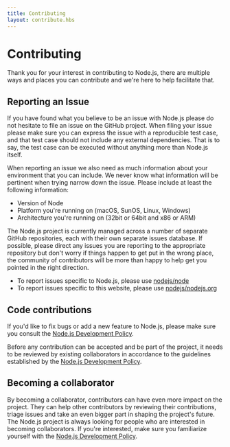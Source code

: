 ```yaml
---
title: Contributing
layout: contribute.hbs
---
```


# Contributing

Thank you for your interest in contributing to Node.js, there are multiple ways and places you can contribute and we're here to help facilitate that.

## Reporting an Issue

If you have found what you believe to be an issue with Node.js please do not hesitate to file an issue on the GitHub project. When filing your issue please make sure you can express the issue with a reproducible test case, and that test case should not include any external dependencies. That is to say, the test case can be executed without anything more than Node.js itself.

When reporting an issue we also need as much information about your environment that you can include. We never know what information will be pertinent when trying narrow down the issue. Please include at least the following information:

* Version of Node
* Platform you're running on (macOS, SunOS, Linux, Windows)
* Architecture you're running on (32bit or 64bit and x86 or ARM)

The Node.js project is currently managed across a number of separate GitHub repositories, each with their own separate issues database. If possible, please direct any issues you are reporting to the appropriate repository but don't worry if things happen to get put in the wrong place, the community of contributors will be more than happy to help get you pointed in the right direction.

* To report issues specific to Node.js, please use [nodejs/node](https://github.com/nodejs/node)
* To report issues specific to this website, please use [nodejs/nodejs.org](https://github.com/nodejs/nodejs.org/issues)

## Code contributions

If you'd like to fix bugs or add a new feature to Node.js, please make sure you consult the [Node.js Development Policy](/en/get-involved/development/).

Before any contribution can be accepted and be part of the project, it needs to be reviewed by existing collaborators in accordance to the guidelines established by the [Node.js Development Policy](/en/get-involved/development/).

## Becoming a collaborator

By becoming a collaborator, contributors can have even more impact on the project. They can help other contributors by reviewing their contributions, triage issues and take an even bigger part in shaping the project's future. The Node.js project is always looking for people who are interested in becoming collaborators. If you're interested, make sure you familiarize yourself with the [Node.js Development Policy](/en/get-involved/development/).
